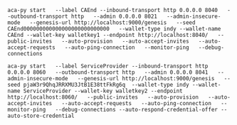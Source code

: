 


`
aca-py start   --label CAEnd --inbound-transport http 0.0.0.0 8040   --outbound-transport http   --admin 0.0.0.0 8021   --admin-insecure-mode   --genesis-url http://localhost:9000/genesis   --seed CAEnd000000000000000000000000000   --wallet-type indy --wallet-name CAEnd --wallet-key walletkey1 --endpoint http://localhost:8040/   --public-invites   --auto-provision   --auto-accept-invites   --auto-accept-requests   --auto-ping-connection   --monitor-ping   --debug-connections
`


`
aca-py start   --label ServiceProvider --inbound-transport http 0.0.0.0 8060   --outbound-transport http   --admin 0.0.0.0 8041   --admin-insecure-mode   --genesis-url http://localhost:9000/genesis   --seed pjaW3r9QhqJRRXMU3JtB1E38ttFkRg6q  --wallet-type indy --wallet-name ServiceProvider --wallet-key walletkey2 --endpoint http://localhost:8060/   --public-invites   --auto-provision   --auto-accept-invites   --auto-accept-requests   --auto-ping-connection   --monitor-ping   --debug-connections --auto-respond-credential-offer --auto-store-credential
`
